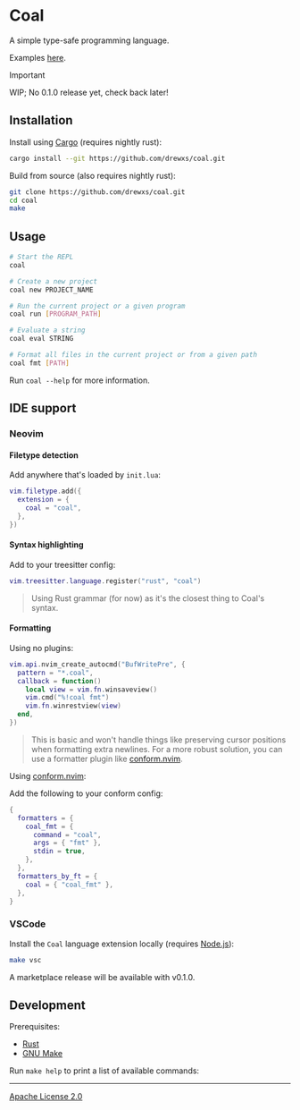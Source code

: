 # Coal

A simple type-safe programming language.

Examples [here](/examples).

> [!IMPORTANT]
> WIP; No 0.1.0 release yet, check back later!

## Installation

Install using [Cargo](https://www.rust-lang.org/tools/install) (requires nightly rust):

```sh
cargo install --git https://github.com/drewxs/coal.git
```

Build from source (also requires nightly rust):

```sh
git clone https://github.com/drewxs/coal.git
cd coal
make
```

## Usage

```sh
# Start the REPL
coal

# Create a new project
coal new PROJECT_NAME

# Run the current project or a given program
coal run [PROGRAM_PATH]

# Evaluate a string
coal eval STRING

# Format all files in the current project or from a given path
coal fmt [PATH]
```

Run `coal --help` for more information.

## IDE support

### Neovim

#### Filetype detection

Add anywhere that's loaded by `init.lua`:

```lua
vim.filetype.add({
  extension = {
    coal = "coal",
  },
})
```

#### Syntax highlighting

Add to your treesitter config:

```lua
vim.treesitter.language.register("rust", "coal")
```

> Using Rust grammar (for now) as it's the closest thing to Coal's syntax.

#### Formatting

Using no plugins:

```lua
vim.api.nvim_create_autocmd("BufWritePre", {
  pattern = "*.coal",
  callback = function()
    local view = vim.fn.winsaveview()
    vim.cmd("%!coal fmt")
    vim.fn.winrestview(view)
  end,
})
```

> This is basic and won't handle things like preserving cursor positions when formatting extra newlines.
> For a more robust solution, you can use a formatter plugin like [conform.nvim](https://github.com/stevearc/conform.nvim).

Using [conform.nvim](https://github.com/stevearc/conform.nvim):

Add the following to your conform config:

```lua
{
  formatters = {
    coal_fmt = {
      command = "coal",
      args = { "fmt" },
      stdin = true,
    },
  },
  formatters_by_ft = {
    coal = { "coal_fmt" },
  },
}
```

### VSCode

Install the `Coal` language extension locally (requires [Node.js](https://nodejs.org/en/download)):

```sh
make vsc
```

A marketplace release will be available with v0.1.0.

## Development

Prerequisites:

- [Rust](https://www.rust-lang.org/tools/install)
- [GNU Make](https://www.gnu.org/software/make)

Run `make help` to print a list of available commands:

---

[Apache License 2.0](https://github.com/drewxs/coal/blob/main/LICENSE)
